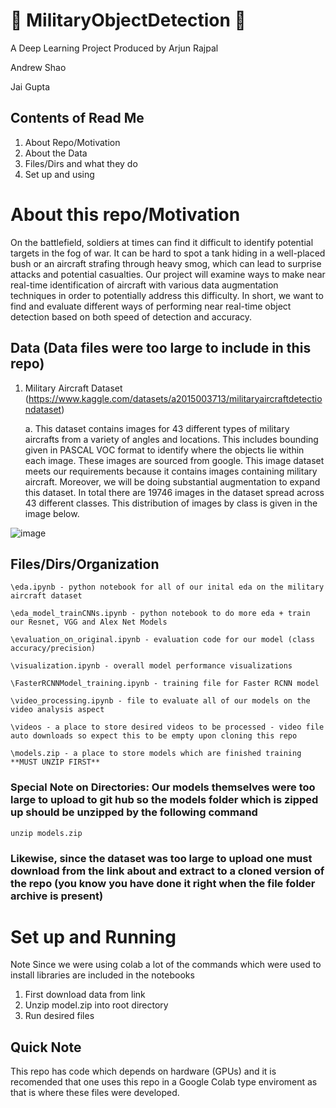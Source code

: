 # 🚀 MilitaryObjectDetection 🌟

A Deep Learning Project Produced by 
Arjun Rajpal

Andrew Shao

Jai Gupta


##  Contents of Read Me 
1. About Repo/Motivation
2. About the Data
3.  Files/Dirs and what they do
4. Set up and using

# About this repo/Motivation

On the battlefield, soldiers at times can find it difficult to identify potential targets in the fog of war. It can be hard to spot a tank hiding in a well-placed bush or an aircraft strafing through heavy smog, which can lead to surprise attacks and potential casualties. Our project will examine ways to make near real-time identification of aircraft with various data augmentation techniques in order to potentially address this difficulty. In short, we want to find and evaluate different ways of performing near real-time object detection based on both speed of detection and accuracy.


## Data (Data files were too large to include in this repo)
1. Military Aircraft Dataset (https://www.kaggle.com/datasets/a2015003713/militaryaircraftdetectiondataset)
   
   a. This dataset contains images for 43 different types of military aircrafts from a variety of angles and locations. This includes bounding given in PASCAL VOC format to identify where the objects lie within each image. These images are sourced from google. This image dataset meets our requirements because it contains images containing military aircraft. Moreover, we will be doing substantial augmentation to expand this dataset. In total there are 19746 images in the dataset spread across 43 different classes. This distribution of images by class is given in the image below.

![image](https://github.com/ArjunRajpal123/MilitaryObjectDetection/assets/81884929/a56138c8-790b-4e28-9088-6b17cee1564b)

## Files/Dirs/Organization
```
\eda.ipynb - python notebook for all of our inital eda on the military aircraft dataset

\eda_model_trainCNNs.ipynb - python notebook to do more eda + train our Resnet, VGG and Alex Net Models

\evaluation_on_original.ipynb - evaluation code for our model (class accuracy/precision)

\visualization.ipynb - overall model performance visualizations

\FasterRCNNModel_training.ipynb - training file for Faster RCNN model

\video_processing.ipynb - file to evaluate all of our models on the video analysis aspect

\videos - a place to store desired videos to be processed - video file auto downloads so expect this to be empty upon cloning this repo

\models.zip - a place to store models which are finished training **MUST UNZIP FIRST**
```

### Special Note on Directories: Our models themselves were too large to upload to git hub so the models folder which is zipped up should be unzipped by the following command
```
unzip models.zip
```
### Likewise, since the dataset was too large to upload one must download from the link about and extract to a cloned version of the repo (you know you have done it right when the file folder archive is present)


# Set up and Running
Note Since we were using colab a lot of the commands which were used to install libraries are included in the notebooks
1. First download data from link
2. Unzip model.zip into root directory
3. Run desired files
 

## Quick Note

This repo has code which depends on hardware (GPUs) and it is recomended that one uses this repo in a Google Colab type enviroment as that is where these files were developed.
